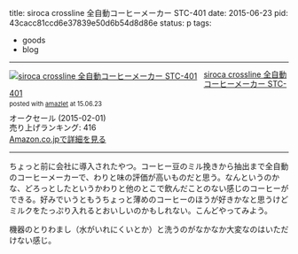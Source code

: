 title: siroca crossline 全自動コーヒーメーカー STC-401
date: 2015-06-23
pid: 43cacc81ccd6e37839e50d6b54d8d86e
status: p
tags:
- goods
- blog
---

<div class="amazlet-box" style="margin-bottom:0px;"><div class="amazlet-image" style="float:left;margin:0px 12px 1px 0px;"><a href="http://www.amazon.co.jp/exec/obidos/ASIN/B00RF8XVQK/dotimpact-22/ref=nosim/" name="amazletlink" target="_blank"><img src="http://ecx.images-amazon.com/images/I/41oy9NOEvFL._SL160_.jpg" alt="siroca crossline 全自動コーヒーメーカー STC-401" style="border: none;" /></a></div><div class="amazlet-info" style="line-height:120%; margin-bottom: 10px"><div class="amazlet-name" style="margin-bottom:10px;line-height:120%"><a href="http://www.amazon.co.jp/exec/obidos/ASIN/B00RF8XVQK/dotimpact-22/ref=nosim/" name="amazletlink" target="_blank">siroca crossline 全自動コーヒーメーカー STC-401</a><div class="amazlet-powered-date" style="font-size:80%;margin-top:5px;line-height:120%">posted with <a href="http://www.amazlet.com/" title="amazlet" target="_blank">amazlet</a> at 15.06.23</div></div><div class="amazlet-detail">オークセール (2015-02-01)<br />売り上げランキング: 416<br /></div><div class="amazlet-sub-info" style="float: left;"><div class="amazlet-link" style="margin-top: 5px"><a href="http://www.amazon.co.jp/exec/obidos/ASIN/B00RF8XVQK/dotimpact-22/ref=nosim/" name="amazletlink" target="_blank">Amazon.co.jpで詳細を見る</a></div></div></div><div class="amazlet-footer" style="clear: left"></div></div>

----

ちょっと前に会社に導入されたやつ。コーヒー豆のミル挽きから抽出まで全自動のコーヒーメーカーで、わりと味の評価が高いものだと思う。なんというのかな、どろっとしたというかわりと他のとこで飲んだことのない感じのコーヒーができる。好みでいうともうちょっと薄めのコーヒーのほうが好きかなと思うけどミルクをたっぷり入れるとおいしいのかもしれない。こんどやってみよう。

機器のとりわまし（水がいれにくいとか）と洗うのがなかなか大変なのはいただけない感じ。
